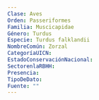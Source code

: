```yaml
---
Clase: Aves
Orden: Passeriformes
Familia: Muscicapidae
Género: Turdus
Especie: Turdus falklandii
NombreComún: Zorzal
CategoríaUICN: 
EstadoConservaciónNacional: 
SectorenlaRBHH: 
Presencia: 
TipoDeDato: 
Fuente: ""
---
```

